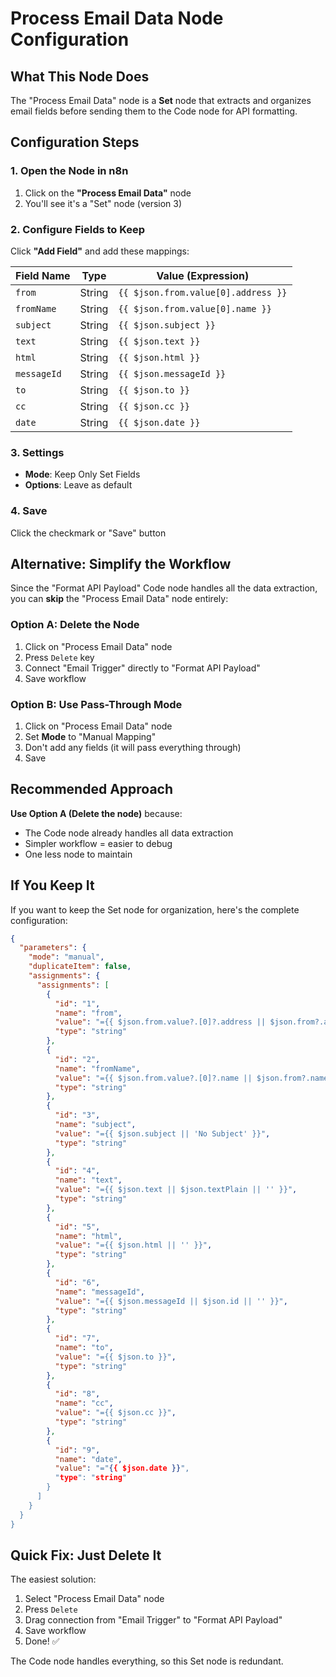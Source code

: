 # Process Email Data Node Configuration

## What This Node Does

The "Process Email Data" node is a **Set** node that extracts and organizes email fields before sending them to the Code node for API formatting.

## Configuration Steps

### 1. Open the Node in n8n

1. Click on the **"Process Email Data"** node
2. You'll see it's a "Set" node (version 3)

### 2. Configure Fields to Keep

Click **"Add Field"** and add these mappings:

| Field Name | Type | Value (Expression) |
|------------|------|-------------------|
| `from` | String | `{{ $json.from.value[0].address }}` |
| `fromName` | String | `{{ $json.from.value[0].name }}` |
| `subject` | String | `{{ $json.subject }}` |
| `text` | String | `{{ $json.text }}` |
| `html` | String | `{{ $json.html }}` |
| `messageId` | String | `{{ $json.messageId }}` |
| `to` | String | `{{ $json.to }}` |
| `cc` | String | `{{ $json.cc }}` |
| `date` | String | `{{ $json.date }}` |

### 3. Settings

- **Mode**: Keep Only Set Fields
- **Options**: Leave as default

### 4. Save

Click the checkmark or "Save" button

## Alternative: Simplify the Workflow

Since the "Format API Payload" Code node handles all the data extraction, you can **skip** the "Process Email Data" node entirely:

### Option A: Delete the Node

1. Click on "Process Email Data" node
2. Press `Delete` key
3. Connect "Email Trigger" directly to "Format API Payload"
4. Save workflow

### Option B: Use Pass-Through Mode

1. Click on "Process Email Data" node
2. Set **Mode** to "Manual Mapping"
3. Don't add any fields (it will pass everything through)
4. Save

## Recommended Approach

**Use Option A (Delete the node)** because:
- The Code node already handles all data extraction
- Simpler workflow = easier to debug
- One less node to maintain

## If You Keep It

If you want to keep the Set node for organization, here's the complete configuration:

```json
{
  "parameters": {
    "mode": "manual",
    "duplicateItem": false,
    "assignments": {
      "assignments": [
        {
          "id": "1",
          "name": "from",
          "value": "={{ $json.from.value?.[0]?.address || $json.from?.address || '' }}",
          "type": "string"
        },
        {
          "id": "2",
          "name": "fromName",
          "value": "={{ $json.from.value?.[0]?.name || $json.from?.name || '' }}",
          "type": "string"
        },
        {
          "id": "3",
          "name": "subject",
          "value": "={{ $json.subject || 'No Subject' }}",
          "type": "string"
        },
        {
          "id": "4",
          "name": "text",
          "value": "={{ $json.text || $json.textPlain || '' }}",
          "type": "string"
        },
        {
          "id": "5",
          "name": "html",
          "value": "={{ $json.html || '' }}",
          "type": "string"
        },
        {
          "id": "6",
          "name": "messageId",
          "value": "={{ $json.messageId || $json.id || '' }}",
          "type": "string"
        },
        {
          "id": "7",
          "name": "to",
          "value": "={{ $json.to }}",
          "type": "string"
        },
        {
          "id": "8",
          "name": "cc",
          "value": "={{ $json.cc }}",
          "type": "string"
        },
        {
          "id": "9",
          "name": "date",
          "value": "="{{ $json.date }}",
          "type": "string"
        }
      ]
    }
  }
}
```

## Quick Fix: Just Delete It

The easiest solution:

1. Select "Process Email Data" node
2. Press `Delete`
3. Drag connection from "Email Trigger" to "Format API Payload"
4. Save workflow
5. Done! ✅

The Code node handles everything, so this Set node is redundant.

